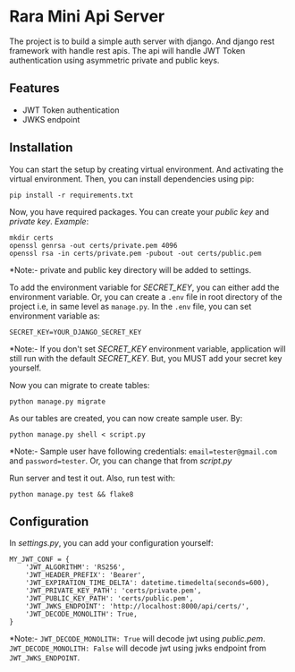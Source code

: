 # Rara Mini Api Server

The project is to build a simple auth server with django. And django rest framework with handle rest apis. The api will handle JWT Token authentication using asymmetric private and public keys. 

## Features
- JWT Token authentication
- JWKS endpoint

## Installation

You can start the setup by creating virtual environment. And activating the virtual environment. Then, you can install dependencies using pip:
```
pip install -r requirements.txt
```
Now, you have required packages. You can create your *public key* and *private key*.
_Example_:
```
mkdir certs
openssl genrsa -out certs/private.pem 4096 
openssl rsa -in certs/private.pem -pubout -out certs/public.pem
```
*Note:- private and public key directory will be added to settings.

To add the environment variable for *SECRET_KEY*, you can either add the environment variable. Or, you can create a `.env` file in root directory of the project i.e, in same level as `manage.py`. In the `.env` file, you can set environment variable as:
```
SECRET_KEY=YOUR_DJANGO_SECRET_KEY
```
*Note:- If you don't set *SECRET_KEY* environment variable, application will still run with the default *SECRET_KEY*. But, you MUST add your secret key yourself.

Now you can migrate to create tables:
```
python manage.py migrate
```
As our tables are created, you can now create sample user. By:
```
python manage.py shell < script.py 
```
*Note:- Sample user have following credentials: `email=tester@gmail.com` and `password=tester`. Or, you can change that from *script.py*

Run server and test it out. Also, run test with:
```
python manage.py test && flake8
```

## Configuration

In *settings.py*, you can add your configuration yourself:

```
MY_JWT_CONF = {
    'JWT_ALGORITHM': 'RS256',
    'JWT_HEADER_PREFIX': 'Bearer',
    'JWT_EXPIRATION_TIME_DELTA': datetime.timedelta(seconds=600),
    'JWT_PRIVATE_KEY_PATH': 'certs/private.pem',
    'JWT_PUBLIC_KEY_PATH': 'certs/public.pem',
    'JWT_JWKS_ENDPOINT': 'http://localhost:8000/api/certs/',
    'JWT_DECODE_MONOLITH': True,
}
```
*Note:- `JWT_DECODE_MONOLITH: True` will decode jwt using *public.pem*. `JWT_DECODE_MONOLITH: False`  will decode jwt using jwks endpoint from `JWT_JWKS_ENDPOINT`.


